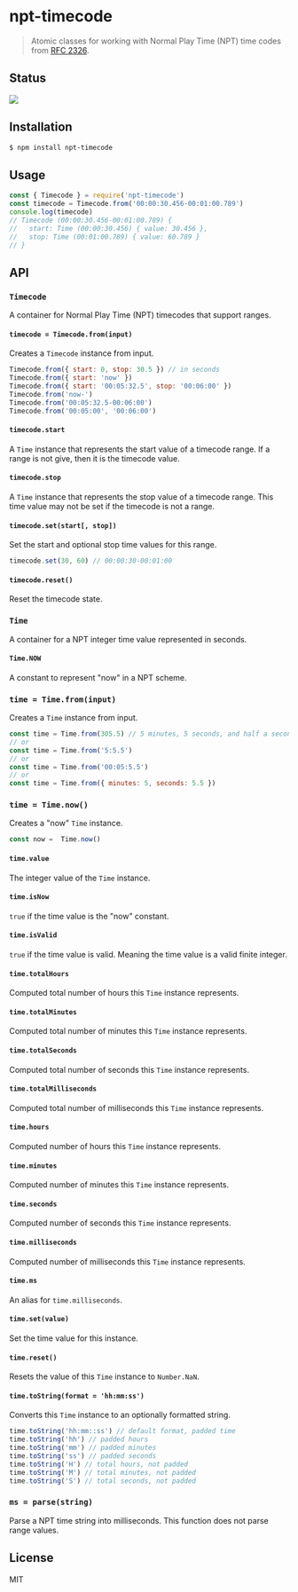 npt-timecode
============

> Atomic classes for working with Normal Play Time (NPT) time codes from [RFC 2326](https://www.ietf.org/rfc/rfc2326).

## Status

![](https://github.com/little-core-labs/npt-timecode/workflows/Tests/badge.svg)

## Installation

```sh
$ npm install npt-timecode
```

## Usage

```js
const { Timecode } = require('npt-timecode')
const timecode = Timecode.from('00:00:30.456-00:01:00.789')
console.log(timecode)
// Timecode (00:00:30.456-00:01:00.789) {
//   start: Time (00:00:30.456) { value: 30.456 },
//   stop: Time (00:01:00.789) { value: 60.789 }
// }
```

## API

### `Timecode`

A container for Normal Play Time (NPT) timecodes that support ranges.

#### `timecode = Timecode.from(input)`
Creates a `Timecode` instance from input.

```js
Timecode.from({ start: 0, stop: 30.5 }) // in seconds
Timecode.from({ start: 'now' })
Timecode.from({ start: '00:05:32.5', stop: '00:06:00' })
Timecode.from('now-')
Timecode.from('00:05:32.5-00:06:00')
Timecode.from('00:05:00', '00:06:00')
```

#### `timecode.start`

A `Time` instance that represents the start value of a timecode range.
If a range is not give, then it is the timecode value.

#### `timecode.stop`

A `Time` instance that represents the stop value of a timecode range.
This time value may not be set if the timecode is not a range.

#### `timecode.set(start[, stop])`

Set the start and optional stop time values for this range.

```js
timecode.set(30, 60) // 00:00:30-00:01:00
```

#### `timecode.reset()`

Reset the timecode state.

### `Time`

A container for a NPT integer time value represented in seconds.

#### `Time.NOW`

A constant to represent "now" in a NPT scheme.

### `time = Time.from(input)`

Creates a `Time` instance from input.

```js
const time = Time.from(305.5) // 5 minutes, 5 seconds, and half a second
// or
const time = Time.from('5:5.5')
// or
const time = Time.from('00:05:5.5')
// or
const time = Time.from({ minutes: 5, seconds: 5.5 })
```

### `time = Time.now()`

Creates a "now" `Time` instance.

```js
const now =  Time.now()
```

#### `time.value`

The integer value of the `Time` instance.

#### `time.isNow`

`true` if the time value is the "now" constant.

#### `time.isValid`

`true` if the time value is valid. Meaning the time value is a valid
finite integer.

#### `time.totalHours`

Computed total number of hours this `Time` instance represents.

#### `time.totalMinutes`

Computed total number of minutes this `Time` instance represents.

#### `time.totalSeconds`

Computed total number of seconds this `Time` instance represents.

#### `time.totalMilliseconds`

Computed total number of milliseconds this `Time` instance represents.

#### `time.hours`

Computed number of hours this `Time` instance represents.

#### `time.minutes`

Computed number of minutes this `Time` instance represents.

#### `time.seconds`

Computed number of seconds this `Time` instance represents.

#### `time.milliseconds`

Computed number of milliseconds this `Time` instance represents.

#### `time.ms`

An alias for `time.milliseconds`.

#### `time.set(value)`

Set the time value for this instance.

#### `time.reset()`

Resets the value of this `Time` instance to `Number.NaN`.

#### `time.toString(format = 'hh:mm:ss')`

Converts this `Time` instance to an optionally formatted string.

```js
time.toString('hh:mm::ss') // default format, padded time
time.toString('hh') // padded hours
time.toString('mm') // padded minutes
time.toString('ss') // padded seconds
time.toString('H') // total hours, not padded
time.toString('M') // total minutes, not padded
time.toString('S') // total seconds, not padded
```

### `ms = parse(string)`

Parse a NPT time string into milliseconds. This function does not parse
range values.

## License

MIT
